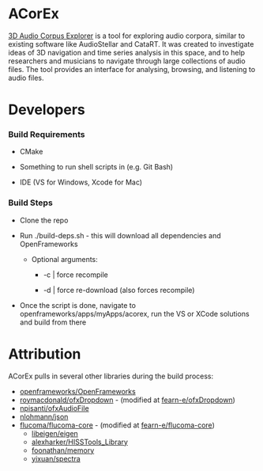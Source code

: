 # ACorEx
[3D Audio Corpus Explorer](https://fearn-e.github.io/acorex/) is a tool for exploring audio corpora, similar to existing software like AudioStellar and CataRT. It was created to investigate ideas of 3D navigation and time series analysis in this space, and to help researchers and musicians to navigate through large collections of audio files. The tool provides an interface for analysing, browsing, and listening to audio files.

# Developers 
### Build Requirements

* CMake

* Something to run shell scripts in (e.g. Git Bash)

* IDE (VS for Windows, Xcode for Mac)

### Build Steps

* Clone the repo

* Run ./build-deps.sh - this will download all dependencies and OpenFrameworks

  * Optional arguments:

    * -c | force recompile

    * -d | force re-download (also forces recompile)

* Once the script is done, navigate to openframeworks/apps/myApps/acorex, run the VS or XCode solutions and build from there

# Attribution

ACorEx pulls in several other libraries during the build process:
* [openframeworks/OpenFrameworks](https://github.com/openframeworks/openframeworks)
* [roymacdonald/ofxDropdown](https://github.com/roymacdonald/ofxDropdown) - (modified at [fearn-e/ofxDropdown](https://github.com/fearn-e/ofxDropdown))
* [npisanti/ofxAudioFile](https://github.com/npisanti/ofxAudioFile)
* [nlohmann/json](https://github.com/nlohmann/json)
* [flucoma/flucoma-core](https://github.com/flucoma/flucoma-core) - (modified at [fearn-e/flucoma-core](https://github.com/fearn-e/flucoma-core))
  * [libeigen/eigen](https://gitlab.com/libeigen/eigen)
  * [alexharker/HISSTools_Library](https://github.com/alexharker/hisstools_library)
  * [foonathan/memory](https://github.com/foonathan/memory)
  * [yixuan/spectra](https://github.com/yixuan/spectra)
